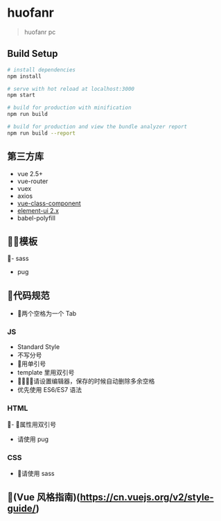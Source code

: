 # huofanr

> huofanr pc

## Build Setup

``` bash
# install dependencies
npm install

# serve with hot reload at localhost:3000
npm start

# build for production with minification
npm run build

# build for production and view the bundle analyzer report
npm run build --report
```

## 第三方库
- vue 2.5+
- vue-router
- vuex
- axios
- [vue-class-component](https://github.com/vuejs/vue-class-component)
- [element-ui 2.x](http://element-cn.eleme.io/#/zh-CN)
- babel-polyfill

## 模板
- sass
- pug

## 代码规范
- 两个空格为一个 Tab

### JS
- Standard Style
- 不写分号
- 用单引号
- template 里用双引号
- 请设置编辑器，保存的时候自动删除多余空格
- 优先使用 ES6/ES7 语法

### HTML
- 属性用双引号
- 请使用 pug

### CSS
- 请使用 sass

## (Vue 风格指南)(https://cn.vuejs.org/v2/style-guide/)
